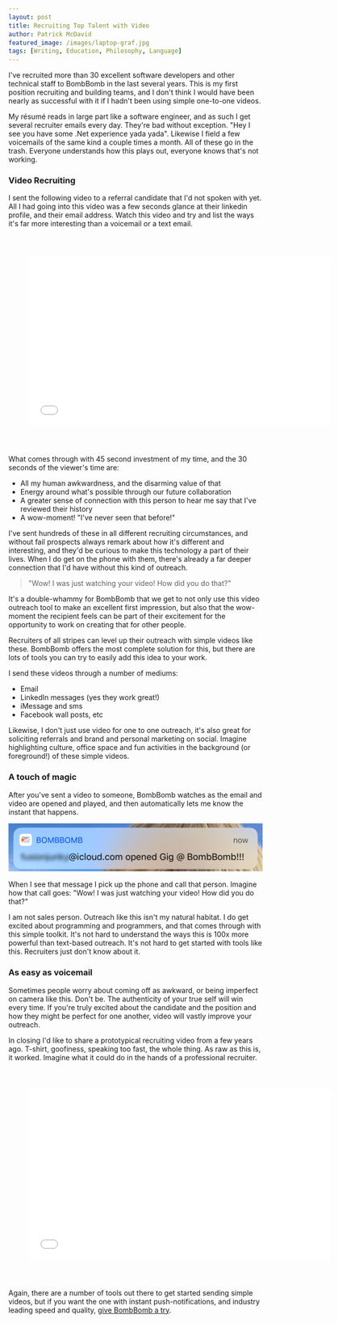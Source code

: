 ```yaml
---
layout: post
title: Recruiting Top Talent with Video
author: Patrick McDavid
featured_image: /images/laptop-graf.jpg
tags: [Writing, Education, Philosophy, Language]
---
```


I've recruited more than 30 excellent software developers and other technical staff to BombBomb in the last several years. This is my first  position recruiting and building teams, and I don't think I would have been nearly as successful with it if I hadn't been using simple one-to-one videos.

My résumé reads in large part like a software engineer, and as such I get several recruiter emails every day. They're bad without exception. "Hey I see you have some .Net experience yada yada". Likewise I field a few voicemails of the same kind a couple times a month. All of these go in the trash. Everyone understands how this plays out, everyone knows that's not working.


### Video Recruiting
I sent the following video to a referral candidate that I'd not spoken with yet. All I had going into this video was a few seconds glance at their linkedin profile, and their email address. Watch this video and try and list the ways it's far more interesting than a voicemail or a text email.

<div align="center" style='padding: 40px;'>
    <iframe class="bbVideoIframe" width="600" height="338" src="//bbemaildelivery.com/bbext/?p=vidEmbed&id=6B9E9D96-EBB9-4C17-8D7A-3BDE0156A5D8" frameborder="0" scrolling="no" mozallowfullscreen webkitallowfullscreen allowfullscreen></iframe>
</div>

What comes through with 45 second investment of my time, and the 30 seconds of the viewer's time are:
* All my human awkwardness, and the disarming value of that
* Energy around what's possible through our future collaboration
* A greater sense of connection with this person to hear me say that I've reviewed their history
* A wow-moment! "I've never seen that before!"

I've sent hundreds of these in all different recruiting circumstances, and without fail prospects always remark about how it's different and interesting, and they'd be curious to make this technology a part of their lives. When I do get on the phone with them, there's already a far deeper connection that I'd have without this kind of outreach. 

> "Wow! I was just watching your video! How did you do that?" 

It's a double-whammy for BombBomb that we get to not only use this video outreach tool to make an excellent first impression, but also that the wow-moment the recipient feels can be part of their excitement for the opportunity to work on creating that for other people.

Recruiters of all stripes can level up their outreach with simple videos like these. BombBomb offers the most complete solution for this, but there are lots of tools you can try to easily add this idea to your work.

I send these videos through a number of mediums:
* Email
* LinkedIn messages (yes they work great!)
* iMessage and sms
* Facebook wall posts, etc

Likewise, I don't just use video for one to one outreach, it's also great for soliciting referrals and brand and personal marketing on social. Imagine highlighting culture, office space and fun activities in the background (or foreground!) of these simple videos.

### A touch of magic
After you've sent a video to someone, BombBomb watches as the email and video are opened and played, and then automatically lets me know the instant that happens.

![](/images/open-alert.png)

When I see that message I pick up the phone and call that person. Imagine how that call goes: "Wow! I was just watching your video! How did you do that?" 

I am not sales person. Outreach like this isn't my natural habitat. I do get excited about programming and programmers, and that comes through with this simple toolkit. It's not hard to understand the ways this is 100x more powerful than text-based outreach. It's not hard to get started with tools like this. Recruiters just don't know about it.

### As easy as voicemail
Sometimes people worry about coming off as awkward, or being imperfect on camera like this. Don't be. The authenticity of your true self will win every time. If you're truly excited about the candidate and the position and how they might be perfect for one another, video will vastly improve your outreach.

In closing I'd like to share a prototypical recruiting video from a few years ago. T-shirt, goofiness, speaking too fast, the whole thing. As raw as this is, it worked. Imagine what it could do in the hands of a professional recruiter.

<div align="center" style='padding: 40px;'>
    <iframe class="bbVideoIframe" width="600" height="338" src="//bbemaildelivery.com/bbext/?p=vidEmbed&id=608e0945-57c4-50fc-4942-191918f9c15c" frameborder="0" scrolling="no" mozallowfullscreen webkitallowfullscreen allowfullscreen></iframe>
</div>

Again, there are a number of tools out there to get started sending simple videos, but if you want the one with instant push-notifications, and industry leading speed and quality, [give BombBomb a try](https://bombbomb.com).